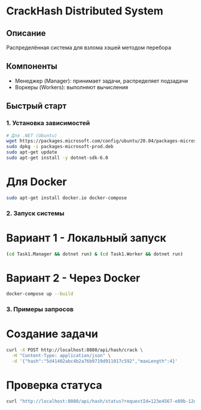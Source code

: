 # CrackHash Distributed System

## Описание
Распределённая система для взлома хэшей методом перебора

## Компоненты
- Менеджер (Manager): принимает задачи, распределяет подзадачи
- Воркеры (Workers): выполняют вычисления

## Быстрый старт

### 1. Установка зависимостей
```bash
# Для .NET (Ubuntu)
wget https://packages.microsoft.com/config/ubuntu/20.04/packages-microsoft-prod.deb -O packages-microsoft-prod.deb
sudo dpkg -i packages-microsoft-prod.deb
sudo apt-get update
sudo apt-get install -y dotnet-sdk-6.0
```
# Для Docker
```bash
sudo apt-get install docker.io docker-compose
```

### 2. Запуск системы
# Вариант 1 - Локальный запуск
```bash
(cd Task1.Manager && dotnet run) & (cd Task1.Worker && dotnet run)
```

# Вариант 2 - Через Docker
```bash
docker-compose up --build
```

### 3. Примеры запросов
# Создание задачи
```bash
curl -X POST http://localhost:8080/api/hash/crack \
  -H "Content-Type: application/json" \
  -d '{"hash":"5d41402abc4b2a76b9719d911017c592","maxLength":4}'
```

# Проверка статуса
```bash
curl "http://localhost:8080/api/hash/status?requestId=123e4567-e89b-12d3-a456-426614174000"
```

